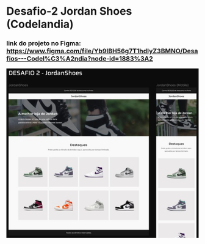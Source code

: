 # Desafio-2 Jordan Shoes (Codelandia)

### link do projeto no Figma: https://www.figma.com/file/Yb9IBH56g7T1hdIyZ3BMNO/Desafios---Codel%C3%A2ndia?node-id=1883%3A2

![preview](./imgs/demo/2-jordanShoes.jpg)
